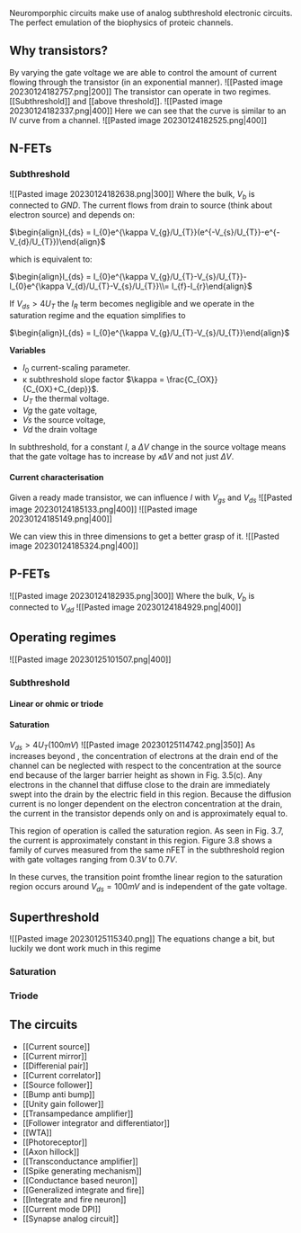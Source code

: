 Neuromporphic circuits make use of analog subthreshold electronic circuits. The perfect emulation of the biophysics of proteic channels.

## Why transistors?
By varying the gate voltage we are able to control the amount of current flowing through the transistor (in an exponential manner).
![[Pasted image 20230124182757.png|200]]
The transistor can operate in two regimes. [[Subthreshold]] and [[above threshold]]. 
![[Pasted image 20230124182337.png|400]]
Here we can see that the curve is similar to an IV curve from a channel.
	![[Pasted image 20230124182525.png|400]]

## N-FETs

### Subthreshold
![[Pasted image 20230124182638.png|300]]
Where the bulk, $V_{b}$ is connected to $GND$. The current flows from drain to source (think about electron source) and depends on:

$\begin{align}I_{ds} = I_{0}e^{\kappa V_{g}/U_{T}}(e^{-V_{s}/U_{T}}-e^{-V_{d}/U_{T}})\end{align}$

which is equivalent to:

$\begin{align}I_{ds} = I_{0}e^{\kappa V_{g}/U_{T}-V_{s}/U_{T}}-I_{0}e^{\kappa V_{d}/U_{T}-V_{s}/U_{T}}\\= I_{f}-I_{r}\end{align}$

If $V_{ds} > 4 U_{T}$ the $I_{R}$ term becomes negligible and we operate in the saturation regime and the equation simplifies to

$\begin{align}I_{ds} = I_{0}e^{\kappa V_{g}/U_{T}-V_{s}/U_{T}}\end{align}$

**Variables**
- $I_{0}$ current-scaling parameter. 
- κ subthreshold slope factor $\kappa = \frac{C_{OX}}{C_{OX}+C_{dep}}$. 
- $U_{T}$ the thermal voltage. 
- $Vg$ the gate voltage, 
- $Vs$ the source voltage, 
- $Vd$ the drain voltage

In subthreshold, for a constant $I$, a $ΔV$ change in the source voltage means that the gate voltage has to increase by $𝜅ΔV$ and not just $ΔV$.

#### Current characterisation
Given a ready made transistor, we can influence $I$ with $V_{gs}$ and $V_{ds}$ 
![[Pasted image 20230124185133.png|400]]
![[Pasted image 20230124185149.png|400]]

We can view this in three dimensions to get a better grasp of it.
![[Pasted image 20230124185324.png|400]]

## P-FETs
![[Pasted image 20230124182935.png|300]]
Where the bulk,  $V_{b}$ is connected to $V_{dd}$ 
![[Pasted image 20230124184929.png|400]]

## Operating regimes
![[Pasted image 20230125101507.png|400]]

### Subthreshold
#### Linear or ohmic or triode


#### Saturation
$V_{ds}>4U_{T}(100mV)$
![[Pasted image 20230125114742.png|350]]
As increases beyond , the concentration of electrons at the drain end
of the channel can be neglected with respect to the concentration at the source
end because of the larger barrier height as shown in Fig. 3.5(c). Any electrons
in the channel that diffuse close to the drain are immediately swept into the
drain by the electric field in this region. Because the diffusion current is no
longer dependent on the electron concentration at the drain, the current in
the transistor depends only on and is approximately equal to.

This region of operation is called the saturation region. As seen in Fig. 3.7, the
current is approximately constant in this region. Figure 3.8 shows a family
of curves measured from the same nFET in the subthreshold region with gate
voltages ranging from $0.3 V$ to $0.7 V$. 

In these curves, the transition point fromthe linear region to the saturation region occurs around $V_{ds}=100 mV$ and is independent of the gate voltage.

## Superthreshold
![[Pasted image 20230125115340.png]]
The equations change a bit, but luckily we dont work much in this regime
### Saturation

### Triode


## The circuits
- [[Current source]]
- [[Current mirror]]
- [[Differenial pair]]
- [[Current correlator]]
- [[Source follower]]
- [[Bump anti bump]]
- [[Unity gain follower]]
- [[Transampedance amplifier]]
- [[Follower integrator and differentiator]]
- [[WTA]]
- [[Photoreceptor]]
- [[Axon hillock]]
- [[Transconductance amplifier]]
- [[Spike generating mechanism]]
- [[Conductance based neuron]]
- [[Generalized integrate and fire]]
- [[Integrate and fire neuron]]
- [[Current mode DPI]]
- [[Synapse analog circuit]]
